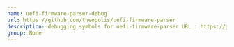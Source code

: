 ```yaml
---
name: uefi-firmware-parser-debug
url: https://github.com/theopolis/uefi-firmware-parser
description: debugging symbols for uefi-firmware-parser URL : https://github.com/theopolis/uefi-firmware-parser Groups : None
group: None
---
```


